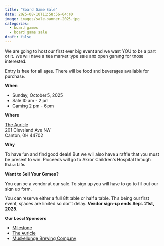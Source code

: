 ```yaml
---
title: "Board Game Sale"
date: 2025-08-10T11:58:56-04:00
image: images/sale-banner-2025.jpg
categories:
  - board games
  - board game sale
draft: false
---
```


We are going to host our first ever big event and we want YOU to be a part of
it. We will have a flea market type sale and open gaming for those
interested.

Entry is free for all ages. There will be food and beverages available for purchase.

**When**

* Sunday, October 5, 2025
* Sale    10 am - 2 pm
* Gaming  2 pm - 6 pm

**Where**

[The Auricle][1]  
201 Cleveland Ave NW  
Canton, OH 44702  

**Why**

To have fun and find good deals! But we will also have a raffle that you must
be present to win. Proceeds will go to Akron Children's Hospital through Extra
Life.

**Want to Sell Your Games?**

You can be a vendor at our sale. To sign up you will have to go to fill out our
[sign up form][2].

You can reserve either a full 8ft table or half a table. This being our first
event, spaces are limited so don't delay. **Vendor sign-up ends Sept. 21st,
2025.**

**Our Local Sponsors**

* [Milestone][3]
* [The Auricle][4]
* [Muskellunge Brewing Company][5]


[1]: https://www.google.com/maps/place/The+Auricle+-+Venue+%26+Bar/@40.7997504,-81.3763993,787m/data=!3m2!1e3!4b1!4m6!3m5!1s0x8836d07a2a6696e3:0xf33d904dde3a7c42!8m2!3d40.7997504!4d-81.3763993!16s%2Fg%2F1n36fq9ym?entry=ttu&g_ep=EgoyMDI1MDcyOS4wIKXMDSoASAFQAw%3D%3D
[2]: https://docs.google.com/forms/d/e/1FAIpQLSdrXAaevsmOJFwFi8OZvin0Xbw5mosKoECtY16UediOzAIMtg/viewform
[3]: https://milestone.games/
[4]: https://theauricle.net/
[5]: https://muskellungebrewingcompany.com/

